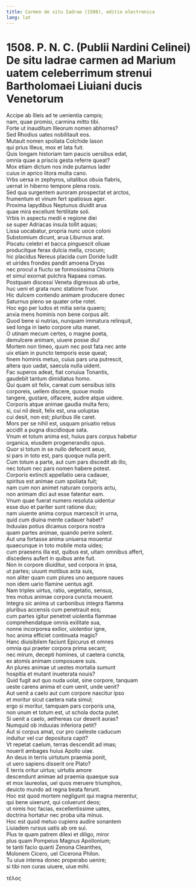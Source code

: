 ```yaml
---
title: Carmen de situ Iadrae (1508), editio electronica
lang: lat
--- 
```



 

# 1508. P. N. C. (Publii Nardini Celinei) De situ Iadrae carmen ad Marium uatem celeberrimum strenui Bartholomaei Liuiani ducis Venetorum

Accipe ab Illeis ad te uenientia campis;  
nam, quae promisi, carmina mitto tibi.  
Forte ut inauditum Illeorum nomen abhorres?  
Sed Rhodius uates nobilitauit eos.  
Mutauit nomen spoliata Colchide Iason  
qui prius Illeus, mox et Iata fuit.  
Quis longam historiam tam paucis uersibus edat,  
omnia quae a priscis gesta referre queat?  
Mox etiam dictum nos inde putamus Iader  
cuius in aprico litora multa cano.  
Vrbs uersa in zephyros, uitalibus obuia flabris,  
uernat in hiberno tempore plena rosis.  
Sed qua surgentem auroram prospectat et arctos,  
frumentum et vinum fert spatiosus ager.  
Proxima Iapydibus Neptunus diuidit arua  
quae mira excellunt fertilitate soli.  
Vrbis in aspectu medii e regione diei  
se super Adriacas insula tollit aquas;  
Lissa uocabatur, propria nunc uoce coloni  
Substomium dicunt, arua Liburnus arat.  
Piscatu celebri et bacca pinguescit oliuae  
producitque ferax dulcia mella, crocum;  
hic placidus Nereus placida cum Doride ludit  
et uirides frondes pandit amoena Dryas  
nec procul a fluctu se formosissima Chloris  
et simul exornat pulchra Napaea comas.  
Postquam discessi Veneta digressus ab urbe,  
huc ueni et grata nunc statione fruor.  
Hic dulcem contendo animam producere donec  
Saturnus pleno se quater orbe rotet.  
Hoc ego per ludos et mitia seria quaero;  
anxia mens hominis non bene corpus alit.  
Quod bene si nutrias, nunquam immatura relinquit,  
sed longa in laeto corpore uita manet.  
O utinam mecum certes, o magne poeta,  
demulcere animam, uiuere posse diu!  
Mortem non timeo, quum nec post fata nec ante  
uix etiam in puncto temporis esse queat;  
finem hominis metuo, cuius pars una putrescit,  
altera quo uadat, saecula nulla uident.  
Fac superos adeat, fiat conuiua Tonantis,  
gaudebit tantum dimidiatus homo.  
Qui quam sit felix, careat cum sensibus istis  
corporeis, uellem discere, quoue modo  
tangere, gustare, olfacere, audire atque uidere.  
Corporis atque animae gaudia multa fero;  
si, cui nil desit, felix est, una uoluptas  
cui desit, non est; pluribus ille caret.  
Mors per se nihil est, usquam priuatio rebus  
accidit a pugna discidioque sata.  
Vnum et totum anima est, huius pars corpus habetur  
organica, eiusdem progenerandis opus.  
Quor si totum in se nullo defecerit aeuo,  
si pars in toto est, pars quoque nulla perit.  
Cum totum a parte, aut cum pars discedit ab illo,  
nec totum nec pars nomen habere potest.  
Corporis extincti appellatio uera cadauer,  
spiritus est animae cum spoliata fuit;  
nam cum non animet naturam corporis actu,  
non animam dici aut esse fatentur eam.  
Vnum quae fuerat numero resoluta uidentur  
esse duo et pariter sunt ratione duo;  
nam uiuente anima corpus marcescit in urna,  
quid cum diuina mente cadauer habet?  
Induuias potius dicamus corpora nostra  
quam partes animae, quando perire solent.  
Aut una fortasse anima uniuersa mouentur  
quaecunque in toto mobile mota uides;  
cum praesens illa est, quibus est, uitam omnibus affert,  
discedens aufert in quibus ante fuit.  
Non in corpore diuiditur, sed corpora in ipsa,  
ut partes; uiuunt motibus acta suis,  
non aliter quam cum plures uno aequore naues  
non idem uario flamine uentus agit.  
Nam triplex uirtus, ratio, uegetatio, sensus,  
tres motus animae corpora cuncta mouent.  
Integra sic anima ut carbonibus integra flamma  
pluribus accensis cum penetrauit eos;  
cum partes igitur penetret uiolentia flammae  
comprehendatque omnis exilitate sua,  
nonne incorporea exilior, uiolentior igne,  
hoc anima efficiet continuata magis?  
Hanc diuisibilem faciunt Epicurus et omnes  
omnia qui praeter corpora prima secant;  
nec mirum, decepti homines, ut caetera cuncta,  
ex atomis animam composuere suis.  
An plures animae ut uestes mortalia sumunt  
hospitia et mutant inueterata nouis?  
Quid fugit aut quo nuda uolat, sine corpore, tanquam  
ueste carens anima et cum uenit, unde uenit?  
Aut uenit a caelo aut cum corpore nascitur ipso  
et moritur sicut caetera nata simul;  
ergo si moritur, tamquam pars corporis una,  
non unum et totum est, ut schola docta putet.  
Si uenit a caelo, aethereas cur deserit auras?  
Numquid ob induuias inferiora petit?  
Aut si corpus amat, cur pro caeleste caducum  
induitur vel cur depositura capit?  
Vt repetat caelum, terras descendit ad imas;  
nouerit ambages huius Apollo uiae.  
An deus in terris uirtutum praemia ponit,  
ut uero sapiens disserit ore Plato?  
E terris oritur uirtus; uirtutis amore  
descendunt animae ad praemia quaeque sua  
et mox laureolas, uel quos meruere triumphos,  
deuicto mundo ad regna beata ferunt.  
Hoc est quod mortem negligunt qui magna merentur,  
qui bene uixerunt, qui coluerunt deos;  
ut nimis hoc facias, excellentissime uates,  
doctrina hortatur nec proba uita minus.  
Hoc est quod metuo cupiens audire sonantem  
Liuiadem rursus uatis ab ore sui.  
Plus te quam patrem dilexi et diligo, miror  
plus quam Pompeius Magnus Apollonium;  
te tanti facio quanti Zenona Cleanthes,  
Molonem Cicero, uel Cicerona Philon.  
Tu uiue interea donec properabo uenire;  
si tibi non curas uiuere, uiue mihi.  

τέλος
